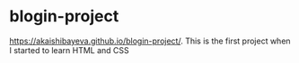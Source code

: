 # blogin-project
 https://akaishibayeva.github.io/blogin-project/.
 This is the first project when I started to learn HTML and CSS
